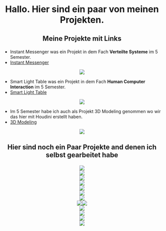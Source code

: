 <h1 align="center">Hallo. Hier sind ein paar von meinen Projekten.</h1>

## <p align="center">Meine Projekte mit Links</p> 

- Instant Messenger was ein Projekt in dem Fach **Verteilte Systeme** im 5 Semester.
- [Instant Messenger](https://www.figma.com/file/HYJUGKTXRMZF7BgOI1Mflw/Instant-Messenger?node-id=0%3A1)
<div align="center"><img src="/Images/Main Screen Chats.png"></div>



- Smart Light Table was ein Projekt in dem Fach **Human Computer Interaction** im 5 Semester.
- [Smart Light Table](https://www.figma.com/file/lj0sg6EmXQDYUKtMch06Sq/Smart-Light-Table?node-id=0%3A1)
<div align="center"><img src="/Images/Galaxy S21 Ultra.png"></div>  



- Im 5 Semester habe ich auch als Projekt 3D Modeling genommen wo wir das hier mit Houdini erstellt haben. 
- [3D Modeling](https://www.youtube.com/watch?v=LXcLnayEr_s)
<div align="center"><img src="/Images/Houdini.png"></div>  


## <p align="center">Hier sind noch ein Paar Projekte and denen ich selbst gearbeitet habe</p> 

<div align="center"><img src="/Images/Apple Juice.png"></div> 
<div align="center"><img src="/Images/Grape Juice.png"></div>  
<div align="center"><img src="/Images/Orange Juice.png"></div>  
<div align="center"><img src="/Images/Juice.png"></div>  
<div align="center"><img src="/Images/Mango Juice.png"></div>  
<div align="center"><img src="/Images/Canned Mango Juice.png"></div>  
<div align="center"><img src="/Images/Coffee Webpage.png"></div>  
<div align="center"><img src="/Images/Desserts.png"><img src="/Images/Food.png"></div> 
<div align="center"><img src="/Images/LOGIN.png"></div>  
<div align="center"><img src="/Images/MAIN PAGE.png"></div>  
<div align="center"><img src="/Images/Main.png"></div>  
<div align="center"><img src="/Images/Start.png"></div>  
 

